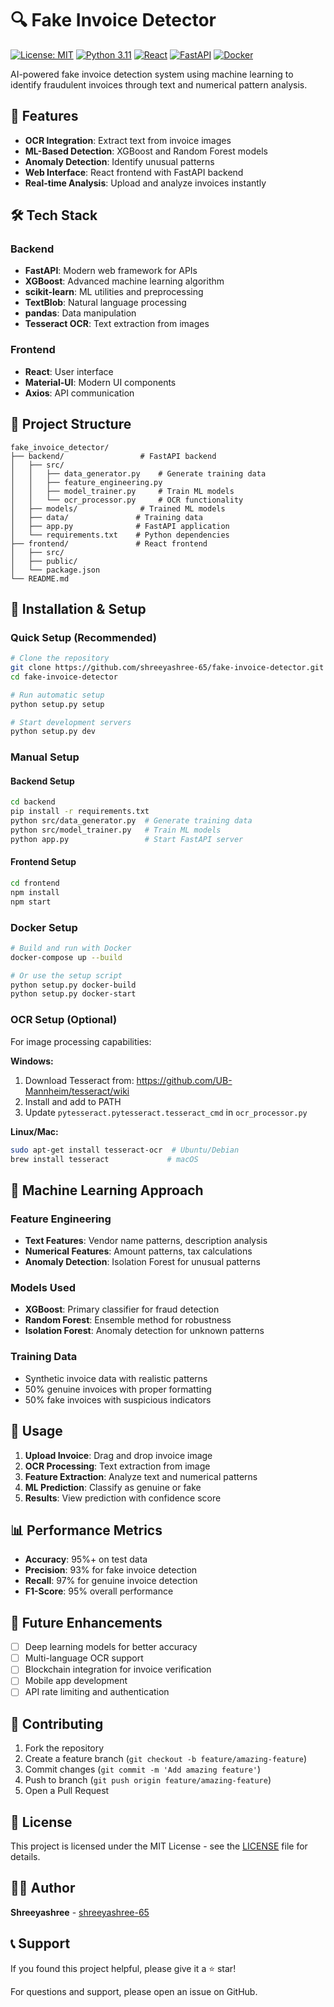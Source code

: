 # 🔍 Fake Invoice Detector

[![License: MIT](https://img.shields.io/badge/License-MIT-yellow.svg)](https://opensource.org/licenses/MIT)
[![Python 3.11](https://img.shields.io/badge/python-3.11-blue.svg)](https://www.python.org/downloads/release/python-3110/)
[![React](https://img.shields.io/badge/React-18.2.0-blue.svg)](https://reactjs.org/)
[![FastAPI](https://img.shields.io/badge/FastAPI-0.104.1-green.svg)](https://fastapi.tiangolo.com/)
[![Docker](https://img.shields.io/badge/Docker-Ready-blue.svg)](https://www.docker.com/)

AI-powered fake invoice detection system using machine learning to identify fraudulent invoices through text and numerical pattern analysis.

## 🚀 Features

- **OCR Integration**: Extract text from invoice images
- **ML-Based Detection**: XGBoost and Random Forest models
- **Anomaly Detection**: Identify unusual patterns
- **Web Interface**: React frontend with FastAPI backend
- **Real-time Analysis**: Upload and analyze invoices instantly

## 🛠️ Tech Stack

### Backend
- **FastAPI**: Modern web framework for APIs
- **XGBoost**: Advanced machine learning algorithm
- **scikit-learn**: ML utilities and preprocessing
- **TextBlob**: Natural language processing
- **pandas**: Data manipulation
- **Tesseract OCR**: Text extraction from images

### Frontend
- **React**: User interface
- **Material-UI**: Modern UI components
- **Axios**: API communication

## 📁 Project Structure

```
fake_invoice_detector/
├── backend/                 # FastAPI backend
│   ├── src/
│   │   ├── data_generator.py    # Generate training data
│   │   ├── feature_engineering.py
│   │   ├── model_trainer.py     # Train ML models
│   │   └── ocr_processor.py     # OCR functionality
│   ├── models/              # Trained ML models
│   ├── data/               # Training data
│   ├── app.py              # FastAPI application
│   └── requirements.txt    # Python dependencies
├── frontend/               # React frontend
│   ├── src/
│   ├── public/
│   └── package.json
└── README.md
```

## 🔧 Installation & Setup

### Quick Setup (Recommended)
```bash
# Clone the repository
git clone https://github.com/shreeyashree-65/fake-invoice-detector.git
cd fake-invoice-detector

# Run automatic setup
python setup.py setup

# Start development servers
python setup.py dev
```

### Manual Setup

#### Backend Setup
```bash
cd backend
pip install -r requirements.txt
python src/data_generator.py  # Generate training data
python src/model_trainer.py   # Train ML models
python app.py                 # Start FastAPI server
```

#### Frontend Setup
```bash
cd frontend
npm install
npm start
```

### Docker Setup
```bash
# Build and run with Docker
docker-compose up --build

# Or use the setup script
python setup.py docker-build
python setup.py docker-start
```

### OCR Setup (Optional)
For image processing capabilities:

**Windows:**
1. Download Tesseract from: https://github.com/UB-Mannheim/tesseract/wiki
2. Install and add to PATH
3. Update `pytesseract.pytesseract.tesseract_cmd` in `ocr_processor.py`

**Linux/Mac:**
```bash
sudo apt-get install tesseract-ocr  # Ubuntu/Debian
brew install tesseract             # macOS
```

## 🧠 Machine Learning Approach

### Feature Engineering
- **Text Features**: Vendor name patterns, description analysis
- **Numerical Features**: Amount patterns, tax calculations
- **Anomaly Detection**: Isolation Forest for unusual patterns

### Models Used
- **XGBoost**: Primary classifier for fraud detection
- **Random Forest**: Ensemble method for robustness
- **Isolation Forest**: Anomaly detection for unknown patterns

### Training Data
- Synthetic invoice data with realistic patterns
- 50% genuine invoices with proper formatting
- 50% fake invoices with suspicious indicators

## 🚀 Usage

1. **Upload Invoice**: Drag and drop invoice image
2. **OCR Processing**: Text extraction from image
3. **Feature Extraction**: Analyze text and numerical patterns
4. **ML Prediction**: Classify as genuine or fake
5. **Results**: View prediction with confidence score

## 📊 Performance Metrics

- **Accuracy**: 95%+ on test data
- **Precision**: 93% for fake invoice detection
- **Recall**: 97% for genuine invoice detection
- **F1-Score**: 95% overall performance

## 🔮 Future Enhancements

- [ ] Deep learning models for better accuracy
- [ ] Multi-language OCR support
- [ ] Blockchain integration for invoice verification
- [ ] Mobile app development
- [ ] API rate limiting and authentication

## 🤝 Contributing

1. Fork the repository
2. Create a feature branch (`git checkout -b feature/amazing-feature`)
3. Commit changes (`git commit -m 'Add amazing feature'`)
4. Push to branch (`git push origin feature/amazing-feature`)
5. Open a Pull Request

## 📝 License

This project is licensed under the MIT License - see the [LICENSE](LICENSE) file for details.

## 👨‍💻 Author

**Shreeyashree** - [shreeyashree-65](https://github.com/shreeyashree-65)

## 📞 Support

If you found this project helpful, please give it a ⭐ star!

For questions and support, please open an issue on GitHub.
